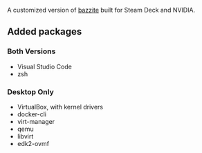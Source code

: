 A customized version of [bazzite] built for Steam Deck and NVIDIA.

## Added packages

### Both Versions

- Visual Studio Code
- zsh

### Desktop Only

- VirtualBox, with kernel drivers
- docker-cli
- virt-manager
- qemu
- libvirt
- edk2-ovmf


[bazzite]: https://github.com/ublue-os/bazzite

